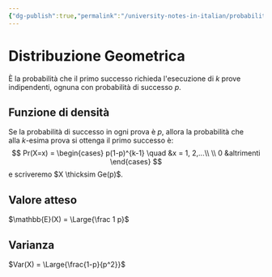 ```yaml
---
{"dg-publish":true,"permalink":"/university-notes-in-italian/probabilita-e-statistica/teoria/modelli-di-distribuzioni/discrete/distribuzione-geometrica/"}
---
```


# Distribuzione Geometrica
È la probabilità che il primo successo richieda l'esecuzione di $k$ prove indipendenti, ognuna con probabilità di successo $p$.

## Funzione di densità 
Se la probabilità di successo in ogni prova è $p$, allora la probabilità che alla $k$-esima prova si ottenga il primo successo è:
$$
Pr(X=x) =
\begin{cases}
p(1-p)^{k-1} \quad &x = 1, 2,...\\ \\
0 &altrimenti
\end{cases}
$$
e scriveremo $X \thicksim Ge(p)$.

## Valore atteso
$\mathbb{E}(X) = \Large{\frac 1 p}$

## Varianza
$Var(X) = \Large{\frac{1-p}{p^2}}$